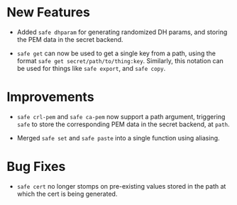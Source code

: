 # New Features

- Added `safe dhparam` for generating randomized DH params,
  and storing the PEM data in the secret backend.

- `safe get` can now be used to get a single key from a path,
  using the format `safe get secret/path/to/thing:key`. Similarly,
  this notation can be used for things like `safe export`, and
  `safe copy`.


# Improvements

- `safe crl-pem` and `safe ca-pem` now support a path argument,
  triggering `safe` to store the corresponding PEM data in the
  secret backend, at `path`.

- Merged `safe set` and `safe paste` into a single function using aliasing.

# Bug Fixes

- `safe cert` no longer stomps on pre-existing values stored
  in the path at which the cert is being generated.
